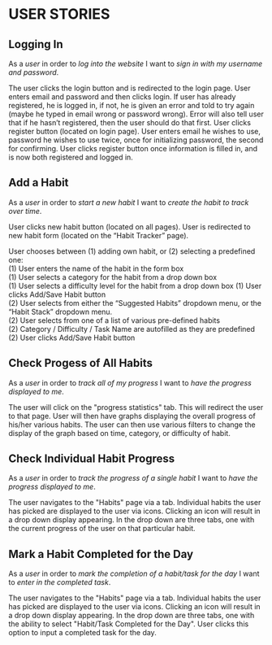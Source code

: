 # USER STORIES

## Logging In

As a _user_ in order to _log into the website_ I want to _sign in with my username and password_.

The user clicks the login button and is redirected to the login page.  User enters email and password and then clicks login.  If user has already registered, he is logged in, if not, he is given an error and told to try again (maybe he typed in email wrong or password wrong).  Error will also tell user that if he hasn’t registered, then the user should do that first.  User clicks register button (located on login page).  User enters email he wishes to use, password he wishes to use twice, once for initializing password, the second for confirming.  User clicks register button once information is filled in, and is now both registered and logged in.

## Add a Habit

As a _user_ in order to _start a new habit_ I want to _create the habit to track over time_.

User clicks new habit button (located on all pages).  User is redirected to new habit form (located on the “Habit Tracker” page).  

User chooses between (1) adding own habit, or (2) selecting a predefined one:  
(1) User enters the name of the habit in the form box  
(1) User selects a category for the habit from a drop down box  
(1) User selects a difficulty level for the habit from a drop down box
(1) User clicks Add/Save Habit button  
(2) User selects from either the “Suggested Habits” dropdown menu, or the “Habit Stack” dropdown menu.  
(2) User selects from one of a list of various pre-defined habits  
(2) Category / Difficulty / Task Name are autofilled as they are predefined  
(2) User clicks Add/Save Habit button  

## Check Progess of All Habits

As a _user_ in order to _track all of my progress_ I want to _have the progress displayed to me_.

The user will click on the "progress statistics" tab.  This will redirect the user to that page.  User will then have graphs displaying the overall progress of his/her various habits.  The user can then use various filters to change the display of the graph based on time, category, or difficulty of habit.

## Check Individual Habit Progress

As a _user_ in order to _track the progress of a single habit_ I want to _have the progress displayed to me_.

The user navigates to the "Habits" page via a tab.  Individual habits the user has picked are displayed to the user via icons.  Clicking an icon will result in a drop down display appearing. In the drop down are three tabs, one with the current progress of the user on that particular habit.

## Mark a Habit Completed for the Day

As a _user_ in order to _mark the completion of a habit/task for the day_ I want to _enter in the completed task_.

The user navigates to the "Habits" page via a tab.  Individual habits the user has picked are displayed to the user via icons.  Clicking an icon will result
in a drop down display appearing.  In the drop down are three tabs, one with the ability to select "Habit/Task Completed for the Day".  User clicks this option to input a completed task for the day.
